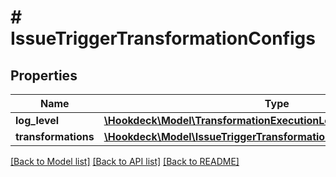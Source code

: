 # # IssueTriggerTransformationConfigs

## Properties

Name | Type | Description | Notes
------------ | ------------- | ------------- | -------------
**log_level** | [**\Hookdeck\Model\TransformationExecutionLogLevel**](TransformationExecutionLogLevel.md) |  |
**transformations** | [**\Hookdeck\Model\IssueTriggerTransformationConfigsTransformations**](IssueTriggerTransformationConfigsTransformations.md) |  |

[[Back to Model list]](../../README.md#models) [[Back to API list]](../../README.md#endpoints) [[Back to README]](../../README.md)
